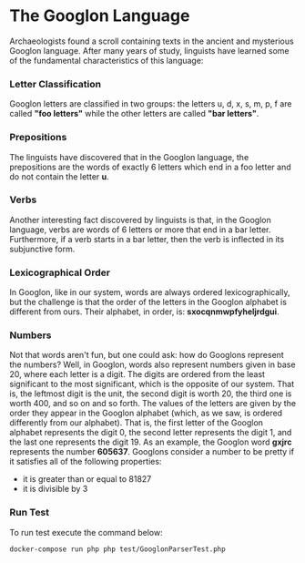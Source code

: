 # The Googlon Language

Archaeologists found a scroll containing texts in the ancient and mysterious Googlon language.
After many years of study, linguists have learned some of the fundamental characteristics of this language:
### Letter Classification
Googlon letters are classified in two groups: the letters u, d, x, s, m, p, f are called **"foo letters"** while the other
letters are called **"bar letters"**.
### Prepositions
The linguists have discovered that in the Googlon language, the prepositions are the words of exactly 6 letters
which end in a foo letter and do not contain the letter **u**.
### Verbs
Another interesting fact discovered by linguists is that, in the Googlon language, verbs are words of 6 letters or
more that end in a bar letter. Furthermore, if a verb starts in a bar letter, then the verb is inflected in its
subjunctive form.
### Lexicographical Order
In Googlon, like in our system, words are always ordered lexicographically, but the challenge is that the order of
the letters in the Googlon alphabet is different from ours. Their alphabet, in order, is: **sxocqnmwpfyheljrdgui**.
### Numbers
Not that words aren't fun, but one could ask: how do Googlons represent the numbers? Well, in Googlon, words
also represent numbers given in base 20, where each letter is a digit. The digits are ordered from the least
significant to the most significant, which is the opposite of our system. That is, the leftmost digit is the unit, the
second digit is worth 20, the third one is worth 400, and so on and so forth. The values of the letters are given
by the order they appear in the Googlon alphabet (which, as we saw, is ordered differently from our alphabet).
That is, the first letter of the Googlon alphabet represents the digit 0, the second letter represents the digit 1,
and the last one represents the digit 19.
As an example, the Googlon word **gxjrc** represents the number **605637**.
Googlons consider a number to be pretty if it satisfies all of the following properties:
- it is greater than or equal to 81827
- it is divisible by 3

### Run Test
To run test execute the command below: 

```bash
docker-compose run php php test/GooglonParserTest.php
```

